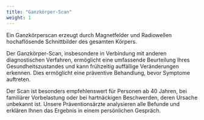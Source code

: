 ```yaml
---
title: "Ganzkörper-Scan"
weight: 1
---
```

Ein Ganzkörperscan erzeugt durch Magnetfelder und Radiowellen hochaflösende Schnittbilder des gesamten Körpers. 

Der Ganzkörper-Scan, insbesondere in Verbindung mit anderen diagnostischen Verfahren, ermöglicht eine umfassende Beurteilung Ihres Gesundheitszustandes und kann frühzeitig auffällige Veränderungen erkennen. Dies ermöglicht eine präventive Behandlung, bevor Symptome auftreten. 

Der Scan ist besonders empfehlenswert für Personen ab 40 Jahren, bei familiärer Vorbelastung oder bei hartnäckigen Beschwerden, deren Ursache unbekannt ist. Unsere Präventionsärzte analysieren alle Befunde und erklären Ihnen das Ergebnis in einem persönlichen Gespräch. 
